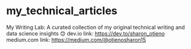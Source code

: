 # my_technical_articles
My Writing Lab: A curated collection of my original technical writing and data science insights 😊
          dev.io link: https://dev.to/sharon_otieno
          medium.com link: https://medium.com/@otienosharon15
